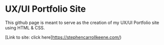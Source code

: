 # UX/UI Portfolio Site 

This github page is meant to serve as the creation 
of my UX/UI Portfolio site using HTML & CSS.

[Link to site: click here]https://stephencarrollkeene.com/)

